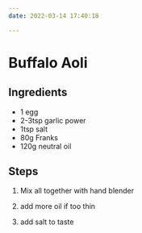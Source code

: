```yaml
---
date: 2022-03-14 17:40:18

---
```


# Buffalo Aoli


## Ingredients
* 1 egg
* 2-3tsp garlic power
* 1tsp salt
* 80g Franks
* 120g neutral oil


## Steps
1. Mix all together with hand blender

2. add more oil if too thin

3. add salt to taste


